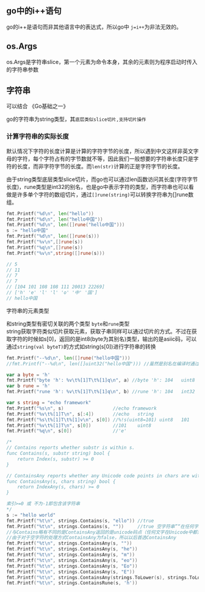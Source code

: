 ## go中的i++语句
go的i++是语句而非其他语言中的表达式，所以go中 `j=i++`为非法无效的。  

## os.Args 
os.Args是字符串slice，第一个元素为命令本身，其余的元素则为程序启动时传入的字符串参数

## 字符串
可以结合 《Go基础之一》

go的字符串为string类型，其`底层类似slice切片,支持切片操作`
### 计算字符串的实际长度
默认情况下字符的长度计算是计算的字符字节的长度，所以遇到中文这样非英文字母的字符，每个字符占有的字节数就不等，因此我们一般想要的字符串长度只是字符的长度，而非字符字节的长度。而`len(str)`计算的正是字符字节的长度。  

由于string类型底层类型slice切片，而go也可以通过len函数访问其长度(字符字节长度)，rune类型是int32的别名，也是go中表示字符的类型，而字符串也可以看做是许多单个字符的数组切片，通过`[]rune(string)`可以转换字符串为[]rune数组。

```go
fmt.Printf("%d\n", len("hello"))
fmt.Printf("%d\n", len("hello中国"))
fmt.Printf("%d\n", len([]rune("hello中国")))
s := "hello中国"
fmt.Printf("%d\n", len([]rune(s)))
fmt.Printf("%v\n",[]rune(s))
fmt.Printf("%q\n",[]rune(s))
fmt.Printf("%v\n",string([]rune(s)))

// 5
// 11
// 7
// 7
// [104 101 108 108 111 20013 22269]
// ['h' 'e' 'l' 'l' 'o' '中' '国']
// hello中国
```

字符串的元素类型

和string类型有密切关联的两个类型 `byte`和`rune`类型  
string获取字符类似切片获取元素，获取子串同样可以通过切片的方式。不过在获取字符的时候如s[0]，返回的是int8(byte为其别名)类型，输出的是asiic码，可以通过`string(val byteT)`的方式如string(s[0])进行字符串的转换  
```go
fmt.Printf("--%d\n", len([]rune("hello中国")))
//fmt.Printf("--%d\n", len([]uint32("hello中国"))) //虽然是别名在编译时通过，但是依然在运行时 cannot convert "hello中国" (type string) to type []uint32

var a byte = 'h'
fmt.Printf("byte 'h': %v\t%[1]T\t%[1]q\n", a) //byte 'h': 104	uint8	'h'
var b rune = 'h'
fmt.Printf("rune 'h': %v\t%[1]T\t%[1]q\n", b) //rune 'h': 104	int32	'h'

var s string = "echo framework"
fmt.Printf("%s\n", s)                  //echo framework
fmt.Printf("%v\t%[1]T\n", s[:4])       //echo	string
fmt.Printf("%s\t%[1]T\t%[1]v\n", s[0]) //%!s(uint8=101)	uint8	101
fmt.Printf("%v\t%[1]T\n", s[0])        //101	uint8
fmt.Printf("%q\n", s[0])               //'e'
```

```go
/*
// Contains reports whether substr is within s.
func Contains(s, substr string) bool {
    return Index(s, substr) >= 0
}

// ContainsAny reports whether any Unicode code points in chars are within s.
func ContainsAny(s, chars string) bool {
    return IndexAny(s, chars) >= 0
}

索引>=0 或 不为-1即包含该字符串
*/
s := "hello world"
fmt.Printf("%t\n", strings.Contains(s, "ello")) //true
fmt.Printf("%t\n", strings.Contains(s, ""))     //true 空字符串”“在任何字符串中均存在。
//与Contains略有不同的是ContainsAny返回的是unicode码点（任何文字在Unicode中都对应一个值，这个值称为代码点（code point））
//由于对于空字符的处理方式ContainsAny为false，所以以后首选ContainsAny
fmt.Printf("%t\n", strings.ContainsAny(s, ""))                                                //false
fmt.Printf("%t\n", strings.ContainsAny(s, "he"))                                              //true
fmt.Printf("%t\n", strings.ContainsAny(s, "m"))                                               //false
fmt.Printf("%t\n", strings.ContainsAny(s, "eo"))                                              //true
fmt.Printf("%t\n", strings.ContainsAny(s, "Eo"))                                              //true
fmt.Printf("%t\n", strings.ContainsAny(s, "E"))                                               //false
fmt.Printf("%t\n", strings.ContainsAny(strings.ToLower(s), strings.ToLower("E")))             //false
fmt.Printf("%t\n", strings.ContainsRune(s, 'h')) 
```



